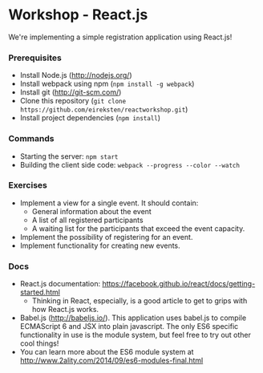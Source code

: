 # Workshop - React.js

We're implementing a simple registration application using React.js!

### Prerequisites
- Install Node.js (http://nodejs.org/)
- Install webpack using npm (`npm install -g webpack`)
- Install git (http://git-scm.com/)
- Clone this repository (`git clone https://github.com/eireksten/reactworkshop.git`)
- Install project dependencies (`npm install`)

### Commands
- Starting the server: `npm start`
- Building the client side code: `webpack --progress --color --watch`

### Exercises

- Implement a view for a single event. It should contain:
  - General information about the event
  - A list of all registered participants
  - A waiting list for the participants that exceed the event capacity.
- Implement the possibility of registering for an event.
- Implement functionality for creating new events.

### Docs
- React.js documentation: https://facebook.github.io/react/docs/getting-started.html
  - Thinking in React, especially, is a good article to get to grips with how React.js works.
- Babel.js (http://babeljs.io/). This application uses babel.js to compile ECMAScript 6 and JSX into plain javascript. The only ES6 specific functionality in use is the module system, but feel free to try out other cool things!
- You can learn more about the ES6 module system at http://www.2ality.com/2014/09/es6-modules-final.html